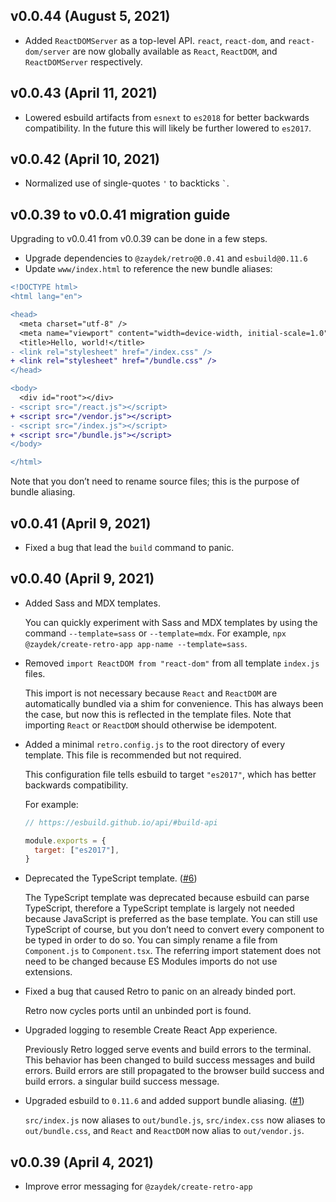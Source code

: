 ## v0.0.44 (August 5, 2021)

- Added `ReactDOMServer` as a top-level API. `react`, `react-dom`, and `react-dom/server` are now globally available as `React`, `ReactDOM`, and `ReactDOMServer` respectively.

## v0.0.43 (April 11, 2021)

- Lowered esbuild artifacts from `esnext` to `es2018` for better backwards compatibility.
  In the future this will likely be further lowered to `es2017`.

## v0.0.42 (April 10, 2021)

- Normalized use of single-quotes `'` to backticks ``` ` ```.

## v0.0.39 to v0.0.41 migration guide

Upgrading to v0.0.41 from v0.0.39 can be done in a few steps.

- Upgrade dependencies to `@zaydek/retro@0.0.41` and `esbuild@0.11.6`
- Update `www/index.html` to reference the new bundle aliases:

```diff
<!DOCTYPE html>
<html lang="en">

<head>
  <meta charset="utf-8" />
  <meta name="viewport" content="width=device-width, initial-scale=1.0" />
  <title>Hello, world!</title>
- <link rel="stylesheet" href="/index.css" />
+ <link rel="stylesheet" href="/bundle.css" />
</head>

<body>
  <div id="root"></div>
- <script src="/react.js"></script>
+ <script src="/vendor.js"></script>
- <script src="/index.js"></script>
+ <script src="/bundle.js"></script>
</body>

</html>
```

Note that you don’t need to rename source files; this is the purpose of bundle aliasing.

## v0.0.41 (April 9, 2021)

- Fixed a bug that lead the `build` command to panic.

## v0.0.40 (April 9, 2021)

- Added Sass and MDX templates.

  You can quickly experiment with Sass and MDX templates by using the command `--template=sass` or `--template=mdx`. For example, `npx @zaydek/create-retro-app app-name --template=sass`.

- Removed `import ReactDOM from "react-dom"` from all template `index.js` files.

  This import is not necessary because `React` and `ReactDOM` are automatically bundled via a shim for convenience. This has always been the case, but now this is reflected in the template files. Note that importing `React` or `ReactDOM` should otherwise be idempotent.

- Added a minimal `retro.config.js` to the root directory of every template. This file is recommended but not required.

  This configuration file tells esbuild to target `"es2017"`, which has better backwards compatibility.

  For example:

  ```js
  // https://esbuild.github.io/api/#build-api

  module.exports = {
    target: ["es2017"],
  }
  ```

- Deprecated the TypeScript template. ([#6](https://github.com/zaydek/retro/issues/6))

  The TypeScript template was deprecated because esbuild can parse TypeScript, therefore a TypeScript template is largely not needed because JavaScript is preferred as the base template. You can still use TypeScript of course, but you don’t need to convert every component to be typed in order to do so. You can simply rename a file from `Component.js` to `Component.tsx`. The referring import statement does not need to be changed because ES Modules imports do not use extensions.

- Fixed a bug that caused Retro to panic on an already binded port.

  Retro now cycles ports until an unbinded port is found.

- Upgraded logging to resemble Create React App experience.

  Previously Retro logged serve events and build errors to the terminal. This behavior has been changed to build success messages and build errors. Build errors are still propagated to the browser build success and build errors. a singular build success message.

- Upgraded esbuild to `0.11.6` and added support bundle aliasing. ([#1](https://github.com/zaydek/retro/issues/1))

  `src/index.js` now aliases to `out/bundle.js`, `src/index.css` now aliases to `out/bundle.css`, and `React` and `ReactDOM` now alias to `out/vendor.js`.

## v0.0.39 (April 4, 2021)

- Improve error messaging for `@zaydek/create-retro-app`
